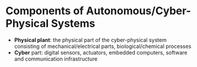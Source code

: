# Components of Autonomous/Cyber-Physical Systems

- **Physical plant**: the physical part of the cyber-physical system consisting of mechanical/electrical parts, biological/chemical processes
- **Cyber** part: digital sensors, actuators, embedded computers, software and communication infrastructure